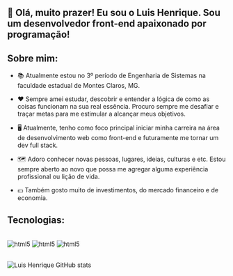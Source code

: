 
## 👋 Olá, muito prazer! Eu sou o Luis Henrique. Sou um desenvolvedor front-end apaixonado por programação!


## Sobre mim:

- 📚 Atualmente estou no 3º período de Engenharia de Sistemas na faculdade estadual de Montes Claros, MG.

- ❤️ Sempre amei estudar, descobrir e entender a lógica de como as coisas funcionam na sua real essência. Procuro sempre me desafiar e traçar metas para me estimular a alcançar meus objetivos.

- 🖥️ Atualmente, tenho como foco principal iniciar minha carreira na área de desenvolvimento web como front-end e futuramente me tornar um dev full stack.

- 🗺️ Adoro conhecer novas pessoas, lugares, ideias, culturas e etc. Estou sempre aberto ao novo que possa me agregar alguma experiência profissional ou lição de vida.

- 💵 Também gosto muito de investimentos, do mercado financeiro e de economia.


## Tecnologias:

<div style='display: inline_block'><br>
    <img aling='center' alt='html5'src='https://img.shields.io/badge/HTML5-E34F26?style=for-the-badge&logo=html5&logoColor=white'/>
    <img aling='center' alt='html5'src='https://img.shields.io/badge/CSS3-1572B6?style=for-the-badge&logo=css3&logoColor=white'/>
    <img aling='center' alt='html5'src='https://img.shields.io/badge/JavaScript-F7DF1E?style=for-the-badge&logo=javascript&logoColor=black'/>
</div><br>

![Luis Henrique GitHub stats](https://github-readme-stats.vercel.app/api?username=luishenriquebk&show_icons=true&theme=radical)


